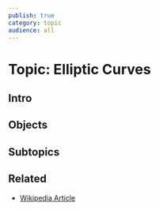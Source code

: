 ```yaml
---
publish: true
category: topic
audience: all
---
```

# Topic: Elliptic Curves
## Intro 

## Objects

## Subtopics

## Related
- [Wikipedia Article](https://en.wikipedia.org/wiki/Elliptic_curve)
